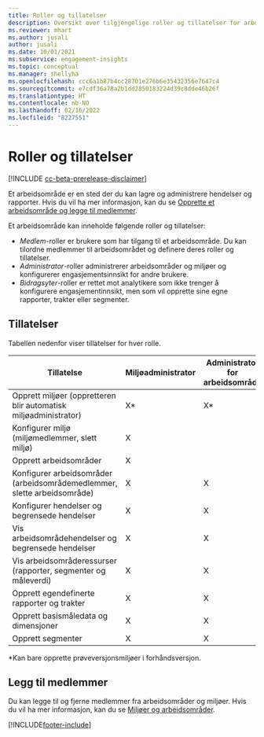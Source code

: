 ```yaml
---
title: Roller og tillatelser
description: Oversikt over tilgjengelige roller og tillatelser for arbeidsområdemedlemmer.
ms.reviewer: mhart
ms.author: jusali
author: jusali
ms.date: 10/01/2021
ms.subservice: engagement-insights
ms.topic: conceptual
ms.manager: shellyha
ms.openlocfilehash: ccc6a1b87b4cc28701e276b6e35432356e7647c4
ms.sourcegitcommit: e7cdf36a78a2b1dd2850183224d39c8dde46b26f
ms.translationtype: HT
ms.contentlocale: nb-NO
ms.lasthandoff: 02/16/2022
ms.locfileid: "8227551"
---
```

# <a name="roles-and-permissions"></a>Roller og tillatelser

[!INCLUDE [cc-beta-prerelease-disclaimer](includes/cc-beta-prerelease-disclaimer.md)]

Et arbeidsområde er en sted der du kan lagre og administrere hendelser og rapporter. Hvis du vil ha mer informasjon, kan du se [Opprette et arbeidsområde og legge til medlemmer](create-workspace.md). 

Et arbeidsområde kan inneholde følgende roller og tillatelser:

- *Medlem*-roller er brukere som har tilgang til et arbeidsområde. Du kan tilordne medlemmer til arbeidsområdet og definere deres roller og tillatelser. 
- *Administrator*-roller administrerer arbeidsområder og miljøer og konfigurerer engasjementsinnsikt for andre brukere. 
- *Bidragsyter*-roller er rettet mot analytikere som ikke trenger å konfigurere engasjementinnsikt, men som vil opprette sine egne rapporter, trakter eller segmenter.

## <a name="permissions"></a>Tillatelser
  
Tabellen nedenfor viser tillatelser for hver rolle. 

| Tillatelse | Miljøadministrator | Administrator for arbeidsområde | Miljøbidragsyter | Bidragsyter for arbeidsområde | 
|--|--|--|--|--|
| Opprett miljøer (oppretteren blir automatisk miljøadministrator) | X* | X* | X* | X* |  
| Konfigurer miljø (miljømedlemmer, slett miljø) | X |  |  |  |  
| Opprett arbeidsområder | X |  |  |  |  
| Konfigurer arbeidsområder (arbeidsområdemedlemmer, slette arbeidsområde) | X | X |  |  |  
| Konfigurer hendelser og begrensede hendelser | X | X | |  |  
| Vis arbeidsområdehendelser og begrensede hendelser | X | X | |  |  
| Vis arbeidsområderessurser (rapporter, segmenter og måleverdi)| X | X | X | X |  
| Opprett egendefinerte rapporter og trakter | X | X | X | X |  
| Opprett basismåledata og dimensjoner| X | X |  |  |  
| Opprett segmenter| X | X | X | X |  

*Kan bare opprette prøveversjonsmiljøer i forhåndsversjon. 

## <a name="add-members"></a>Legg til medlemmer

Du kan legge til og fjerne medlemmer fra arbeidsområder og miljøer. Hvis du vil ha mer informasjon, kan du se [Miljøer og arbeidsområder](manage-environments-workspaces.md).


[!INCLUDE[footer-include](../includes/footer-banner.md)]
